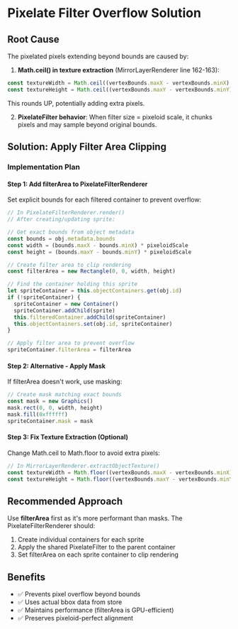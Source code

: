# Pixelate Filter Overflow Solution

## Root Cause
The pixelated pixels extending beyond bounds are caused by:

1. **Math.ceil() in texture extraction** (MirrorLayerRenderer line 162-163):
```typescript
const textureWidth = Math.ceil((vertexBounds.maxX - vertexBounds.minX) * pixeloidScale)
const textureHeight = Math.ceil((vertexBounds.maxY - vertexBounds.minY) * pixeloidScale)
```
This rounds UP, potentially adding extra pixels.

2. **PixelateFilter behavior**: When filter size = pixeloid scale, it chunks pixels and may sample beyond original bounds.

## Solution: Apply Filter Area Clipping

### Implementation Plan

#### Step 1: Add filterArea to PixelateFilterRenderer
Set explicit bounds for each filtered container to prevent overflow:

```typescript
// In PixelateFilterRenderer.render()
// After creating/updating sprite:

// Get exact bounds from object metadata
const bounds = obj.metadata.bounds
const width = (bounds.maxX - bounds.minX) * pixeloidScale
const height = (bounds.maxY - bounds.minY) * pixeloidScale

// Create filter area to clip rendering
const filterArea = new Rectangle(0, 0, width, height)

// Find the container holding this sprite
let spriteContainer = this.objectContainers.get(obj.id)
if (!spriteContainer) {
  spriteContainer = new Container()
  spriteContainer.addChild(sprite)
  this.filteredContainer.addChild(spriteContainer)
  this.objectContainers.set(obj.id, spriteContainer)
}

// Apply filter area to prevent overflow
spriteContainer.filterArea = filterArea
```

#### Step 2: Alternative - Apply Mask
If filterArea doesn't work, use masking:

```typescript
// Create mask matching exact bounds
const mask = new Graphics()
mask.rect(0, 0, width, height)
mask.fill(0xffffff)
spriteContainer.mask = mask
```

#### Step 3: Fix Texture Extraction (Optional)
Change Math.ceil to Math.floor to avoid extra pixels:

```typescript
// In MirrorLayerRenderer.extractObjectTexture()
const textureWidth = Math.floor((vertexBounds.maxX - vertexBounds.minX) * pixeloidScale)
const textureHeight = Math.floor((vertexBounds.maxY - vertexBounds.minY) * pixeloidScale)
```

## Recommended Approach

Use **filterArea** first as it's more performant than masks. The PixelateFilterRenderer should:

1. Create individual containers for each sprite
2. Apply the shared PixelateFilter to the parent container
3. Set filterArea on each sprite container to clip rendering

## Benefits
- ✅ Prevents pixel overflow beyond bounds
- ✅ Uses actual bbox data from store
- ✅ Maintains performance (filterArea is GPU-efficient)
- ✅ Preserves pixeloid-perfect alignment